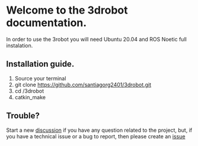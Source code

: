 # Welcome to the 3drobot documentation.
In order to use the 3robot you will need Ubuntu 20.04 and ROS Noetic full instalation.

## Installation guide.
1. Source your terminal
2. git clone https://github.com/santiagorg2401/3drobot.git
3. cd /3drobot
3. catkin_make

## Trouble?
Start a new [discussion](https://github.com/santiagorg2401/3drobot/discussions) if you have any question related to the project, but, if you have a technical issue or a bug to report, then please create an [issue](https://github.com/santiagorg2401/3drobot/issues)